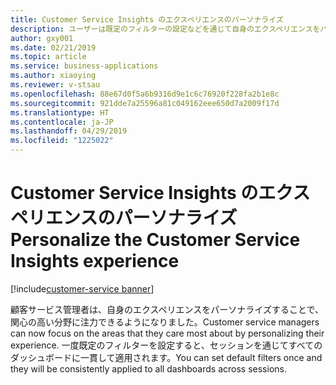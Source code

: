```yaml
---
title: Customer Service Insights のエクスペリエンスのパーソナライズ
description: ユーザーは既定のフィルターの設定などを通じて自身のエクスペリエンスをパーソナライズし、関心の高い分野に注力することができます。
author: gxy001
ms.date: 02/21/2019
ms.topic: article
ms.service: business-applications
ms.author: xiaoying
ms.reviewer: v-stsau
ms.openlocfilehash: 88e67d0f5a6b9316d9e1c6c76920f228fa2b1e8c
ms.sourcegitcommit: 921dde7a25596a81c049162eee650d7a2009f17d
ms.translationtype: HT
ms.contentlocale: ja-JP
ms.lasthandoff: 04/29/2019
ms.locfileid: "1225022"
---
```

# <a name="personalize-the-customer-service-insights-experience"></a><span data-ttu-id="8946c-103">Customer Service Insights のエクスペリエンスのパーソナライズ</span><span class="sxs-lookup"><span data-stu-id="8946c-103">Personalize the Customer Service Insights experience</span></span>

[!include[customer-service banner](../../../includes/dynamics365-ai-customer-service.md)]


<span data-ttu-id="8946c-104">顧客サービス管理者は、自身のエクスペリエンスをパーソナライズすることで、関心の高い分野に注力できるようになりました。</span><span class="sxs-lookup"><span data-stu-id="8946c-104">Customer service managers can now focus on the areas that they care most about by personalizing their experience.</span></span> <span data-ttu-id="8946c-105">一度既定のフィルターを設定すると、セッションを通じてすべてのダッシュボードに一貫して適用されます。</span><span class="sxs-lookup"><span data-stu-id="8946c-105">You can set default filters once and they will be consistently applied to all dashboards across sessions.</span></span>
